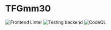 # TFGmm30

![Frontend Linter](https://github.com/kitrut/TFGmm30/workflows/TSLINT%20CI/badge.svg?branch=develop)
![Testing backend](https://github.com/kitrut/TFGmm30/workflows/Testing%20backend/badge.svg?branch=develop)
![CodeQL](https://github.com/kitrut/TFGmm30/workflows/CodeQL/badge.svg?branch=develop)
